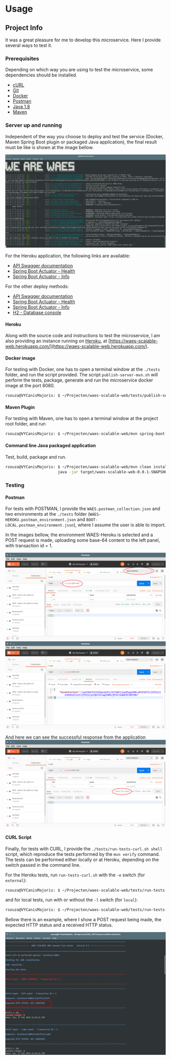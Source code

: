 # Usage

## Project Info

It was a great pleasure for me to develop this microservice. Here I provide several ways to test it.

### Prerequisites

Depending on which way you are using to test the microservice, some dependencies should be installed.

* [cURL](https://curl.haxx.se/)
* [Git](https://git-scm.com/)
* [Docker](https://www.docker.com/)
* [Postman](https://www.getpostman.com/)
* [Java 1.8](https://www.oracle.com/technetwork/pt/java/javase/downloads/jdk8-downloads-2133151.html)
* [Maven](https://maven.apache.org/install.html)
 
### Server up and running

Independent of the way you choose to deploy and test the service (Docker, Maven Spring Boot plugin or packaged Java application), the final result must be like is shown at the image bellow.

![Service up via docker image](docker_up.png)

For the Heroku application, the following links are available:

* [API Swagger documentation](https://waes-scalable-web.herokuapp.com/swagger-ui.html)
* [Spring Boot Actuator - Health](https://waes-scalable-web.herokuapp.com/actuator/health)
* [Spring Boot Actuator - Info](https://waes-scalable-web.herokuapp.com/actuator/info)

For the other deploy methods:

* [API Swagger documentation](http://localhost:8080/swagger-ui.html)
* [Spring Boot Actuator - Health](http://localhost:8080/actuator/health)
* [Spring Boot Actuator - Info](http://localhost:8080/actuator/info)
* [H2 - Database console](http://localhost:8080/h2-console/)


#### Heroku

Along with the source code and instructions to test the microservice, I am also providing an instance running on [Heroku](https://www.heroku.com/), at [https://waes-scalable-web.herokuapp.com/](https://waes-scalable-web.herokuapp.com/).

#### Docker image

For testing with Docker, one has to open a terminal window at the `./tests` folder, and run the script provided. The script `publish-server-mvn.sh` will perform the tests, package, generate and run the microservice docker image at the port 8080.

```bash
rsouza@VYCanisMajoris: $ ~/Projecten/waes-scalable-web/tests/publish-server-mvn.sh
```
#### Maven Plugin

For testing with Maven, one has to open a terminal window at the project root folder, and run 

```bash
rsouza@VYCanisMajoris: $ ~/Projecten/waes-scalable-web/mvn spring-boot:run
```

#### Command line Java packaged application

Test, build, package and run.

```bash
rsouza@VYCanisMajoris: $ ~/Projecten/waes-scalable-web/mvn clean install && \
					   java -jar target/waes-scalable-web-0.0.1-SNAPSHOT.jar
```

### Testing

#### Postman

For tests with POSTMAN, I provide the `WAES.postman_collection.json` and two environments at the `./tests` folder (`WAES-HEROKU.postman_environment.json` and `BOOT-LOCAL.postman_environment.json`), where I assume the user is able to import.

In the images bellow, the environment WAES-Heroku is selected and a POST request is made, uploading some base-64 content to the left panel, with transaction id = 1. 

![Test with POSTMAN](postman_test.png)
![Test with POSTMAN - POST request body](postman_body.png)

And here we can see the successful response from the application
![Service up via docker image](postman_test_return.png)

#### CURL Script

Finally, for tests with CURL, I provide the `./tests/run-tests-curl.sh shell` script, which reproduce the tests performed by the `mvn verify` command. The tests can be performed either locally or at Heroku, depending on the switch passed in the command line.

For the Heroku tests, run `run-tests-curl.sh` with the `-e` switch (for `external`):

```bash
rsouza@VYCanisMajoris: $ ~/Projecten/waes-scalable-web/tests/run-tests-curl.sh -e
```
and for local tests, run with or without the `-l` switch (for `local`):

```bash
rsouza@VYCanisMajoris: $ ~/Projecten/waes-scalable-web/tests/run-tests-curl.sh
```
Bellow there is an example, where I show a POST request being made, the expected HTTP status and a received HTTP status.

![cURL testes](curl_tests.png)